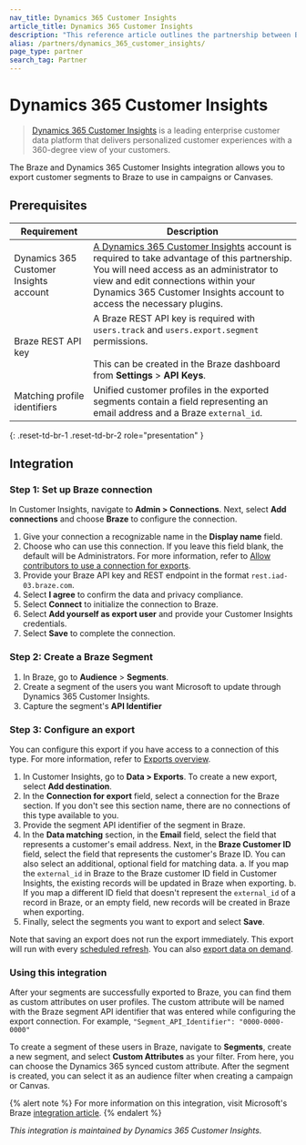 ```yaml
---
nav_title: Dynamics 365 Customer Insights
article_title: Dynamics 365 Customer Insights
description: "This reference article outlines the partnership between Braze and Dynamics 365 Customer Insights, a leading enterprise customer data platform, that allows you export customer segments to Braze to use in campaigns or Canvases."
alias: /partners/dynamics_365_customer_insights/
page_type: partner
search_tag: Partner
---
```


# Dynamics 365 Customer Insights
 
> [Dynamics 365 Customer Insights](https://dynamics.microsoft.com/en-gb/ai/customer-insights/) is a leading enterprise customer data platform that delivers personalized customer experiences with a 360-degree view of your customers.

The Braze and Dynamics 365 Customer Insights integration allows you to export customer segments to Braze to use in campaigns or Canvases.

## Prerequisites

| Requirement | Description |
| ----------- | ----------- |
| Dynamics 365 Customer Insights account | [A Dynamics 365 Customer Insights](https://dynamics.microsoft.com/en-gb/ai/customer-insights/) account is required to take advantage of this partnership. You will need access as an administrator to view and edit connections within your Dynamics 365 Customer Insights account to access the necessary plugins. |
| Braze REST API key | A Braze REST API key is required with `users.track` and `users.export.segment` permissions. <br><br> This can be created in the Braze dashboard from **Settings** > **API Keys**. |
| Matching profile identifiers | Unified customer profiles in the exported segments contain a field representing an email address and a Braze `external_id`. |
{: .reset-td-br-1 .reset-td-br-2 role="presentation" }

## Integration

### Step 1: Set up Braze connection

In Customer Insights, navigate to **Admin > Connections**. Next, select **Add connections** and choose **Braze** to configure the connection. 

1. Give your connection a recognizable name in the **Display name** field. 
2. Choose who can use this connection. If you leave this field blank, the default will be Administrators. For more information, refer to [Allow contributors to use a connection for exports](https://docs.microsoft.com/en-us/dynamics365/customer-insights/connections#allow-contributors-to-use-a-connection-for-exports).
3. Provide your Braze API key and REST endpoint in the format `rest.iad-03.braze.com`.
4. Select **I agree** to confirm the data and privacy compliance.
5. Select **Connect** to initialize the connection to Braze.
6. Select **Add yourself as export user** and provide your Customer Insights credentials.
7. Select **Save** to complete the connection.

### Step 2: Create a Braze Segment

1. In Braze, go to **Audience** > **Segments**.
2. Create a segment of the users you want Microsoft to update through Dynamics 365 Customer Insights.
3. Capture the segment's **API Identifier**

### Step 3: Configure an export

You can configure this export if you have access to a connection of this type. For more information, refer to [Exports overview](https://docs.microsoft.com/en-us/dynamics365/customer-insights/export-destinations#set-up-a-new-export).

1. In Customer Insights, go to **Data > Exports**. To create a new export, select **Add destination**.
2. In the **Connection for export** field, select a connection for the Braze section. If you don't see this section name, there are no connections of this type available to you.
3. Provide the segment API identifier of the segment in Braze.
4. In the **Data matching** section, in the **Email** field, select the field that represents a customer's email address. Next, in the **Braze Customer ID** field, select the field that represents the customer's Braze ID. You can also select an additional, optional field for matching data.
  a. If you map the `external_id` in Braze to the Braze customer ID field in Customer Insights, the existing records will be updated in Braze when exporting.
  b. If you map a different ID field that doesn't represent the `external_id` of a record in Braze, or an empty field, new records will be created in Braze when exporting.
5. Finally, select the segments you want to export and select **Save**. 

Note that saving an export does not run the export immediately. This export will run with every [scheduled refresh](https://docs.microsoft.com/en-us/dynamics365/customer-insights/system#schedule-tab). You can also [export data on demand](https://docs.microsoft.com/en-us/dynamics365/customer-insights/export-destinations#run-exports-on-demand). 


### Using this integration

After your segments are successfully exported to Braze, you can find them as custom attributes on user profiles. The custom attribute will be named with the Braze segment API identifier that was entered while configuring the export connection. For example, `"Segment_API_Identifier": "0000-0000-0000"`

To create a segment of these users in Braze, navigate to **Segments**, create a new segment, and select **Custom Attributes** as your filter. From here, you can choose the Dynamics 365 synced custom attribute. After the segment is created, you can select it as an audience filter when creating a campaign or Canvas.

{% alert note %}
For more information on this integration, visit Microsoft's Braze [integration article](https://docs.microsoft.com/en-us/dynamics365/customer-insights/export-braze).
{% endalert %}

*This integration is maintained by Dynamics 365 Customer Insights.*

[1]: {{site.baseurl}}/developer_guide/rest_api/basics/#endpoints
